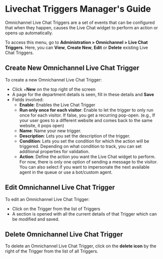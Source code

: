 # Livechat Triggers Manager's Guide

Omnichannel Live Chat Triggers are a set of events that can be configured that when they happen, causes the Live Chat widget to perform an action or opens up automatically.

To access this menu, go to **Administration > Omnichannel > Live Chat Triggers**. Here, you can **View**, **Create New**, **Edit** or **Delete** existing Live Chat Triggers.

## Create New Omnichannel Live Chat Trigger

To create a new Omnichannel Live Chat Trigger:

* Click +**New** on the top right of the screen
* A page for the department details is seen, fill in these details and **Save**
* Fields involved:
  * **Enable**: Enables the Live Chat Trigger
  * **Run only once for each visitor**: Enable to let the trigger to only run once for each visitor. If false, you get a recurring pop-open. (e.g., If your user goes to a different website and comes back to the same website, it pops open)
  * **Name**: Name your new trigger.
  * **Description**: Lets you set the description of the trigger.
  * **Condition**: Lets you set the condition for which the action will be triggered. Depending on what condition to track, you can set additional properties for validation.
  * **Action**: Define the action you want the Live Chat widget to perform. For now, there is only one option of sending a message to the visitor. You can also select if you want to impersonate the next available agent in the queue or use a bot/custom agent.

## Edit Omnichannel Live Chat Trigger

To edit an Omnichannel Live Chat Trigger:

* Click on the Trigger from the list of Triggers
* A section is opened with all the current details of that Trigger which can be modified and saved.

## Delete Omnichannel Live Chat Trigger

To delete an Omnichannel Live Chat Trigger, click on the **delete icon** by the right of the Trigger from the list of all Triggers.
